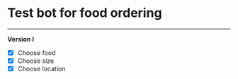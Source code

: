 # Test bot for food ordering
___
********Version I********

 - [x] Choose food
 - [x] Choose size
 - [x] Choose location
